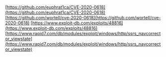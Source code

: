 [https://github.com/euphrat1ca/CVE-2020-0618](https://github.com/euphrat1ca/CVE-2020-0618)
[https://github.com/wortell/cve-2020-0618](https://github.com/wortell/cve-2020-0618)
[https://www.exploit-db.com/exploits/48816](https://www.exploit-db.com/exploits/48816)
[https://www.rapid7.com/db/modules/exploit/windows/http/ssrs_navcorrector_viewstate](https://www.rapid7.com/db/modules/exploit/windows/http/ssrs_navcorrector_viewstate)
